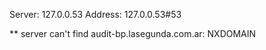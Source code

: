 Server:		127.0.0.53
Address:	127.0.0.53#53

** server can't find audit-bp.lasegunda.com.ar: NXDOMAIN

